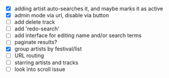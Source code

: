 - [x] adding artist auto-searches it, and maybe marks it as active
- [x] admin mode via url, disable via button
- [ ] add delete track
- [ ] add 'redo-search'
- [ ] add interface for editing name and/or search terms
- [ ] paginate results?
- [x] group artists by festival/list
- [ ] URL routing
- [ ] starring artists and tracks
- [ ] look into scroll issue
